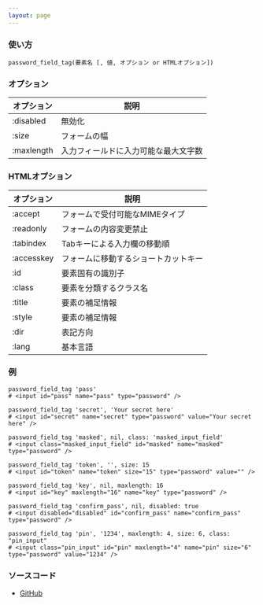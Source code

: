 ```yaml
---
layout: page
---
```

### 使い方
    password_field_tag(要素名 [, 値, オプション or HTMLオプション])

### オプション

オプション   | 説明
---------- | ------------------
:disabled  | 無効化
:size      | フォームの幅
:maxlength | 入力フィールドに入力可能な最大文字数

### HTMLオプション

オプション   | 説明
---------- | ------------------
:accept    | フォームで受付可能なMIMEタイプ
:readonly  | フォームの内容変更禁止
:tabindex  | Tabキーによる入力欄の移動順
:accesskey | フォームに移動するショートカットキー
:id        | 要素固有の識別子
:class     | 要素を分類するクラス名
:title     | 要素の補足情報
:style     | 要素の補足情報
:dir       | 表記方向
:lang      | 基本言語

### 例
    password_field_tag 'pass'
    # <input id="pass" name="pass" type="password" />

    password_field_tag 'secret', 'Your secret here'
    # <input id="secret" name="secret" type="password" value="Your secret here" />

    password_field_tag 'masked', nil, class: 'masked_input_field'
    # <input class="masked_input_field" id="masked" name="masked" type="password" />

    password_field_tag 'token', '', size: 15
    # <input id="token" name="token" size="15" type="password" value="" />

    password_field_tag 'key', nil, maxlength: 16
    # <input id="key" maxlength="16" name="key" type="password" />

    password_field_tag 'confirm_pass', nil, disabled: true
    # <input disabled="disabled" id="confirm_pass" name="confirm_pass" type="password" />

    password_field_tag 'pin', '1234', maxlength: 4, size: 6, class: "pin_input"
    # <input class="pin_input" id="pin" maxlength="4" name="pin" size="6" type="password" value="1234" />

### ソースコード
* [GitHub](https://github.com/rails/rails/blob/f33d52c95217212cbacc8d5e44b5a8e3cdc6f5b3/actionview/lib/action_view/helpers/form_tag_helper.rb#L314)